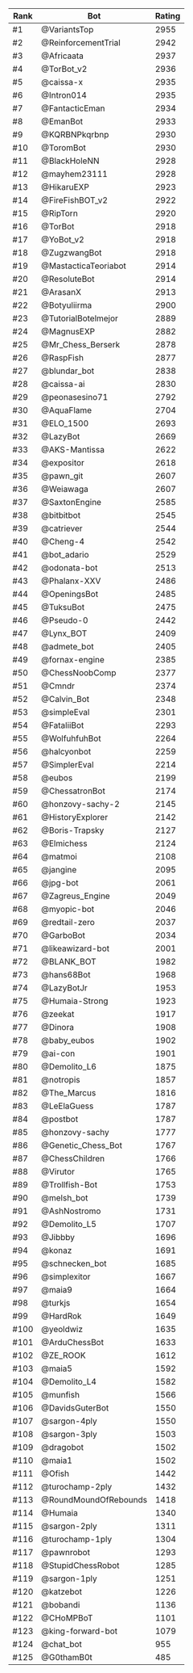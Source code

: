 Rank|Bot|Rating
---|---|---
#1|@VariantsTop|2955
#2|@ReinforcementTrial|2942
#3|@Africaata|2937
#4|@TorBot_v2|2936
#5|@caissa-x|2935
#6|@Intron014|2935
#7|@FantacticEman|2934
#8|@EmanBot|2933
#9|@KQRBNPkqrbnp|2930
#10|@ToromBot|2930
#11|@BlackHoleNN|2928
#12|@mayhem23111|2928
#13|@HikaruEXP|2923
#14|@FireFishBOT_v2|2922
#15|@RipTorn|2920
#16|@TorBot|2918
#17|@YoBot_v2|2918
#18|@ZugzwangBot|2918
#19|@MastacticaTeoriabot|2914
#20|@ResoluteBot|2914
#21|@ArasanX|2913
#22|@Botyuliirma|2900
#23|@TutorialBotelmejor|2889
#24|@MagnusEXP|2882
#25|@Mr_Chess_Berserk|2878
#26|@RaspFish|2877
#27|@blundar_bot|2838
#28|@caissa-ai|2830
#29|@peonasesino71|2792
#30|@AquaFlame|2704
#31|@ELO_1500|2693
#32|@LazyBot|2669
#33|@AKS-Mantissa|2622
#34|@expositor|2618
#35|@pawn_git|2607
#36|@Weiawaga|2607
#37|@SaxtonEngine|2585
#38|@bitbitbot|2545
#39|@catriever|2544
#40|@Cheng-4|2542
#41|@bot_adario|2529
#42|@odonata-bot|2513
#43|@Phalanx-XXV|2486
#44|@OpeningsBot|2485
#45|@TuksuBot|2475
#46|@Pseudo-0|2442
#47|@Lynx_BOT|2409
#48|@admete_bot|2405
#49|@fornax-engine|2385
#50|@ChessNoobComp|2377
#51|@Cmndr|2374
#52|@Calvin_Bot|2348
#53|@simpleEval|2301
#54|@FataliiBot|2293
#55|@WolfuhfuhBot|2264
#56|@halcyonbot|2259
#57|@SimplerEval|2214
#58|@eubos|2199
#59|@ChessatronBot|2174
#60|@honzovy-sachy-2|2145
#61|@HistoryExplorer|2142
#62|@Boris-Trapsky|2127
#63|@Elmichess|2124
#64|@matmoi|2108
#65|@jangine|2095
#66|@jpg-bot|2061
#67|@Zagreus_Engine|2049
#68|@myopic-bot|2046
#69|@redtail-zero|2037
#70|@GarboBot|2034
#71|@likeawizard-bot|2001
#72|@BLANK_BOT|1982
#73|@hans68Bot|1968
#74|@LazyBotJr|1953
#75|@Humaia-Strong|1923
#76|@zeekat|1917
#77|@Dinora|1908
#78|@baby_eubos|1902
#79|@ai-con|1901
#80|@Demolito_L6|1875
#81|@notropis|1857
#82|@The_Marcus|1816
#83|@LeElaGuess|1787
#84|@postbot|1787
#85|@honzovy-sachy|1777
#86|@Genetic_Chess_Bot|1767
#87|@ChessChildren|1766
#88|@Virutor|1765
#89|@Trollfish-Bot|1753
#90|@melsh_bot|1739
#91|@AshNostromo|1731
#92|@Demolito_L5|1707
#93|@Jibbby|1696
#94|@konaz|1691
#95|@schnecken_bot|1685
#96|@simplexitor|1667
#97|@maia9|1664
#98|@turkjs|1654
#99|@HardRok|1649
#100|@yeoldwiz|1635
#101|@ArduChessBot|1633
#102|@ZE_ROOK|1612
#103|@maia5|1592
#104|@Demolito_L4|1582
#105|@munfish|1566
#106|@DavidsGuterBot|1550
#107|@sargon-4ply|1550
#108|@sargon-3ply|1503
#109|@dragobot|1502
#110|@maia1|1502
#111|@Ofish|1442
#112|@turochamp-2ply|1432
#113|@RoundMoundOfRebounds|1418
#114|@Humaia|1340
#115|@sargon-2ply|1311
#116|@turochamp-1ply|1304
#117|@pawnrobot|1293
#118|@StupidChessRobot|1285
#119|@sargon-1ply|1251
#120|@katzebot|1226
#121|@bobandi|1136
#122|@CHoMPBoT|1101
#123|@king-forward-bot|1079
#124|@chat_bot|955
#125|@G0thamB0t|485
